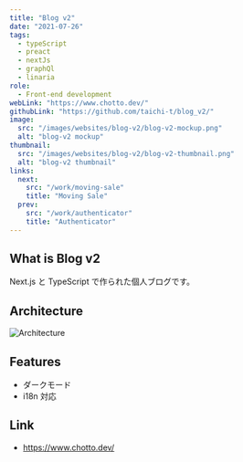 ```yaml
---
title: "Blog v2"
date: "2021-07-26"
tags:
  - typeScript
  - preact
  - nextJs
  - graphQl
  - linaria
role:
  - Front-end development
webLink: "https://www.chotto.dev/"
githubLink: "https://github.com/taichi-t/blog_v2/"
image:
  src: "/images/websites/blog-v2/blog-v2-mockup.png"
  alt: "blog-v2 mockup"
thumbnail:
  src: "/images/websites/blog-v2/blog-v2-thumbnail.png"
  alt: "blog-v2 thumbnail"
links:
  next:
    src: "/work/moving-sale"
    title: "Moving Sale"
  prev:
    src: "/work/authenticator"
    title: "Authenticator"
---
```


## What is Blog v2

Next.js と TypeScript で作られた個人ブログです。

## Architecture

![Architecture](/images/websites/blog-v2/architecture.png)

## Features

- ダークモード
- i18n 対応

## Link

- https://www.chotto.dev/
